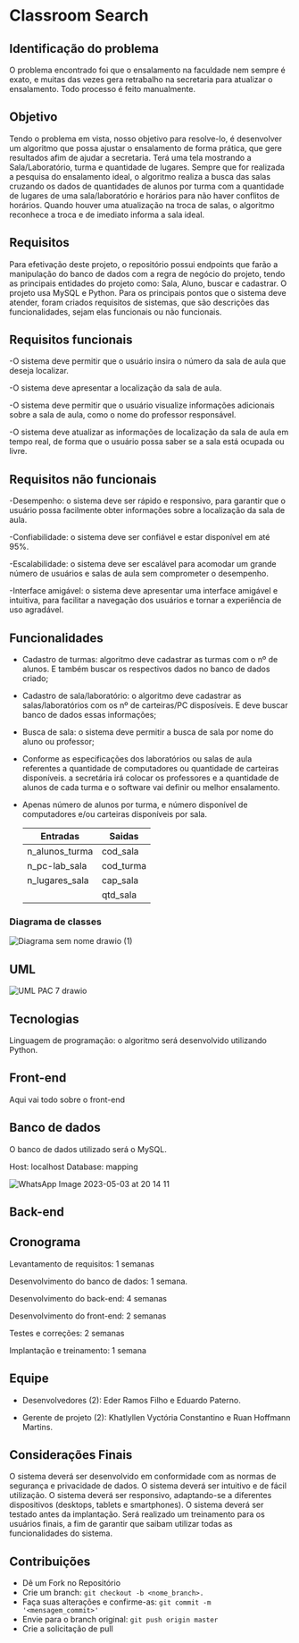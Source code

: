 # Classroom Search

## Identificação do problema

O problema encontrado foi que o ensalamento na faculdade nem sempre é exato, e muitas das vezes gera retrabalho na secretaria para atualizar o ensalamento. Todo processo é feito manualmente.


## Objetivo

Tendo o problema em vista, nosso objetivo para resolve-lo, é desenvolver um algoritmo que possa ajustar o ensalamento de forma prática, que gere resultados afim de ajudar a secretaria.
Terá uma tela mostrando a Sala/Laboratório, turma e quantidade de lugares. Sempre que for realizada a pesquisa do ensalamento ideal, o algoritmo realiza a busca das salas cruzando os dados de quantidades de alunos por turma com a quantidade de lugares de uma sala/laboratório e horários para não haver conflitos de horários. Quando houver uma atualização na troca de salas, o algoritmo reconhece a troca e de imediato informa a sala ideal.


## Requisitos

Para efetivação deste projeto, o repositório possui endpoints que farão a manipulação do banco de dados com a regra de negócio do projeto, tendo as principais entidades do projeto como: Sala, Aluno, buscar e cadastrar. O projeto usa MySQL e Python. Para os principais pontos que o sistema deve atender, foram criados requisitos de sistemas, que são descrições das funcionalidades, sejam elas funcionais ou não funcionais.


## Requisitos funcionais

-O sistema deve permitir que o usuário insira o número da sala de aula que deseja localizar.

-O sistema deve apresentar a localização da sala de aula. 

-O sistema deve permitir que o usuário visualize informações adicionais sobre a sala de aula, como o nome do professor responsável.

-O sistema deve atualizar as informações de localização da sala de aula em tempo real, de forma que o usuário possa saber se a sala está ocupada ou livre.


## Requisitos não funcionais

-Desempenho: o sistema deve ser rápido e responsivo, para garantir que o usuário possa facilmente obter informações sobre a localização da sala de aula.

-Confiabilidade: o sistema deve ser confiável e estar disponível em até 95%.

-Escalabilidade: o sistema deve ser escalável para acomodar um grande número de usuários e salas de aula sem comprometer o desempenho.

-Interface amigável: o sistema deve apresentar uma interface amigável e intuitiva, para facilitar a navegação dos usuários e tornar a experiência de uso agradável.


## Funcionalidades

- Cadastro de turmas: algoritmo deve cadastrar as turmas com o nº de alunos. E também buscar os respectivos dados no banco de dados criado;

- Cadastro de sala/laboratório: o algoritmo deve cadastrar as salas/laboratórios com os nº de carteiras/PC disposíveis. E deve buscar banco de dados essas informações;

- Busca de sala: o sistema deve permitir a busca de sala por nome do aluno ou professor;

- Conforme as especificações dos laboratórios ou salas de aula referentes a quantidade de computadores ou quantidade de carteiras disponíveis. a secretária irá colocar os professores e a quantidade de alunos de cada turma e o software vai definir ou melhor ensalamento.

- Apenas número de alunos por turma, e número disponível de computadores e/ou carteiras disponíveis por sala.
    
  |Entradas | Saidas |
  |---|---|
  | n_alunos_turma | cod_sala  |
  | n_pc-lab_sala  | cod_turma |
  | n_lugares_sala | cap_sala  |
  |                | qtd_sala |


### Diagrama de classes

![Diagrama sem nome drawio (1)](https://user-images.githubusercontent.com/29105030/233210417-059fd366-1e1d-449e-960b-cfe7cfb0ad35.png)

## UML

![UML PAC 7 drawio](https://user-images.githubusercontent.com/29105030/236072075-78744beb-7757-42df-98d1-303dbfcb678d.png)


## Tecnologias

Linguagem de programação: o algoritmo será desenvolvido utilizando Python.

## Front-end

Aqui vai todo sobre o front-end

## Banco de dados

O banco de dados utilizado será o MySQL.

Host: localhost    Database: mapping

![WhatsApp Image 2023-05-03 at 20 14 11](https://user-images.githubusercontent.com/29105030/236071416-151117d3-2472-4675-8d75-b7bd77a86b81.jpeg)

## Back-end

## Cronograma

Levantamento de requisitos: 1 semanas 

Desenvolvimento do banco de dados: 1 semana.

Desenvolvimento do back-end: 4 semanas 

Desenvolvimento do front-end: 2 semanas 

Testes e correções: 2 semanas 

Implantação e treinamento: 1 semana 

## Equipe

- Desenvolvedores (2): Eder Ramos Filho e  Eduardo Paterno.

- Gerente de projeto (2): Khatlyllen Vyctória Constantino e Ruan Hoffmann Martins.


## Considerações Finais

O sistema deverá ser desenvolvido em conformidade com as normas de segurança e privacidade de dados.
O sistema deverá ser intuitivo e de fácil utilização.
O sistema deverá ser responsivo, adaptando-se a diferentes dispositivos (desktops, tablets e smartphones).
O sistema deverá ser testado antes da implantação.
Será realizado um treinamento para os usuários finais, a fim de garantir que saibam utilizar todas as funcionalidades do sistema.

## Contribuições

- Dê um Fork no Repositório
- Crie um branch: ```git checkout -b <nome_branch>.```
- Faça suas alterações e confirme-as: ```git commit -m '<mensagem_commit>'```
- Envie para o branch original: ```git push origin master```
- Crie a solicitação de pull

